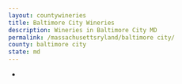 ```yaml
---
layout: countywineries
title: Baltimore City Wineries
description: Wineries in Baltimore City MD
permalink: /massachusettsryland/baltimore city/
county: baltimore city
state: md
---
```

-
